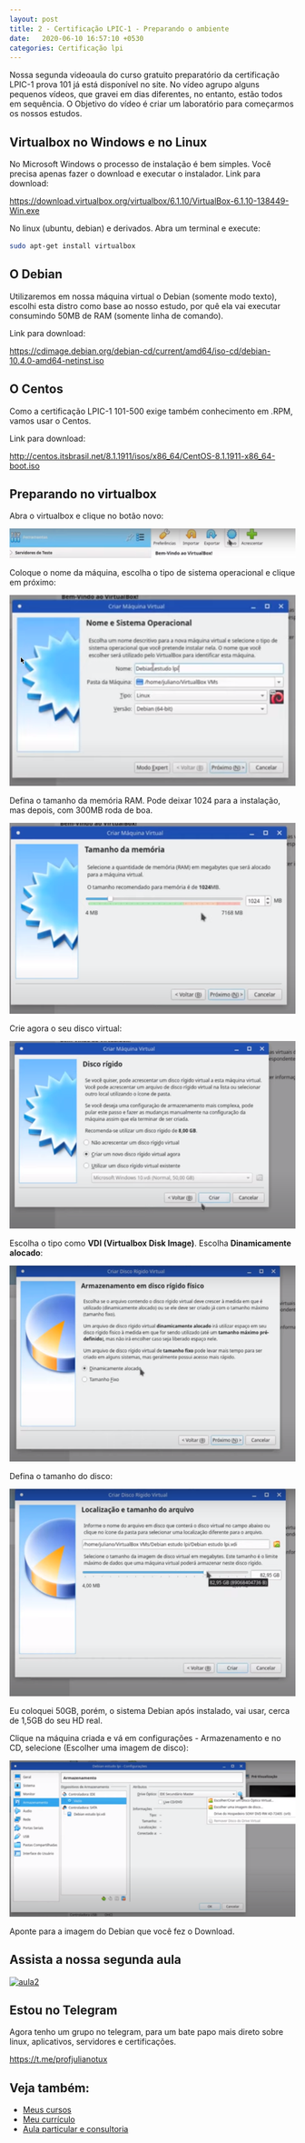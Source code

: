 ```yaml
---
layout: post
title: 2 - Certificação LPIC-1 - Preparando o ambiente
date:   2020-06-10 16:57:10 +0530
categories: Certificação lpi
---
```


Nossa segunda videoaula do curso gratuito preparatório da certificação LPIC-1 prova 101 já está disponível no site. No vídeo agrupo alguns pequenos vídeos, que gravei em dias diferentes, no entanto, estão todos em sequência. O Objetivo do vídeo é criar um laboratório para começarmos os nossos estudos.<!-- more -->

## Virtualbox no Windows e no Linux

No Microsoft Windows o processo de instalação é bem simples. Você precisa apenas fazer o download e executar o instalador. Link para download:


<https://download.virtualbox.org/virtualbox/6.1.10/VirtualBox-6.1.10-138449-Win.exe>


No linux (ubuntu, debian) e derivados. Abra um terminal e execute:

```bash
sudo apt-get install virtualbox
```

## O Debian
Utilizaremos em nossa máquina virtual o Debian (somente modo texto), escolhi esta distro como base ao nosso estudo, por quê ela vai executar consumindo 50MB de RAM (somente linha de comando).

Link para download:

<https://cdimage.debian.org/debian-cd/current/amd64/iso-cd/debian-10.4.0-amd64-netinst.iso>


## O Centos
Como a certificação LPIC-1 101-500 exige também conhecimento em .RPM, vamos usar o Centos. 

Link para download:

<http://centos.itsbrasil.net/8.1.1911/isos/x86_64/CentOS-8.1.1911-x86_64-boot.iso>

## Preparando no virtualbox

Abra o virtualbox e clique no botão novo:

![botaonovo](/images/1virtualbox.png)

Coloque o nome da máquina, escolha o tipo de sistema operacional e clique em próximo:

![tipodesistema](/images/2virtualbox.png)

Defina o tamanho da memória RAM. Pode deixar 1024 para a instalação, mas depois, com 300MB roda de boa. 

![memoriaram](/images/3virtualbox.png)


Crie agora o seu disco virtual:

![hd](/images/4virtualbox.png)

Escolha o tipo como **VDI (Virtualbox Disk Image)**. Escolha **Dinamicamente alocado**:

![hdvirtual](/images/5virtualbox.png)

Defina o tamanho do disco:

![virtualbox](/images/6virtualbox.png)

Eu coloquei 50GB, porém, o sistema Debian após instalado, vai usar, cerca de 1,5GB do seu HD real. 

Clique na máquina criada e vá em configurações - Armazenamento e no CD, selecione (Escolher uma imagem de disco):

![imagem](/images/7virtualbox.png)

Aponte para a imagem do Debian que você fez o Download.


## Assista a nossa segunda aula 

[![aula2](http://img.youtube.com/vi/3w5RX7AAjDI/0.jpg)](http://www.youtube.com/watch?v=3w5RX7AAjDI "aula2")

## Estou no Telegram
Agora tenho um grupo no telegram, para um bate papo mais direto sobre linux, aplicativos, servidores e certificações.

<https://t.me/profjulianotux>



## Veja também:
- [Meus cursos](https://profjulianoramos.github.io/cursos/)
- [Meu currículo](https://profjulianoramos.github.io/curriculo/)
- [Aula particular e consultoria](https://profjulianoramos.github.io/consultoria/)
